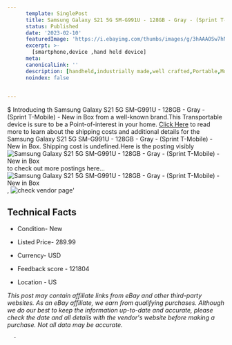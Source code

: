 ```yaml
---
      template: SinglePost
      title: Samsung Galaxy S21 5G SM-G991U - 128GB - Gray - (Sprint T-Mobile) - New in Box
      status: Published
      date: '2023-02-10'
      featuredImage: 'https://i.ebayimg.com/thumbs/images/g/3hAAAOSw7hNivKDf/s-l225.jpg'
      excerpt: >-
        [smartphone,device ,hand held device]
      meta:
      canonicalLink: ''
      description: [handheld,industrially made,well crafted,Portable,Mobile,Compact,Convenient,Lightweight,Maneuverable,Man-portable,Miniature,Carriable,Hand-held,Light,Holdable,Transportable,Mobile device,Pocket-sized,On-the-go,Wireless,Cordless,Compact size,Convenient size, smartphone,device ,hand held device]
      noindex: false
      

---
```

$
      Introducing th Samsung Galaxy S21 5G SM-G991U - 128GB - Gray - (Sprint T-Mobile) - New in Box from a well-known brand.This Transportable device  is sure to be a Point-of-interest in your home. [Click Here](https://www.ebay.com/itm/185505316866?hash=item2b30fa8002%3Ag%3A3hAAAOSw7hNivKDf&mkevt=1&mkcid=1&mkrid=711-53200-19255-0&campid=%253CePNCampaignId%253E&customid=%253CreferenceId%253E&toolid=10049) to read more to learn about the shipping costs and additional details for the Samsung Galaxy S21 5G SM-G991U - 128GB - Gray - (Sprint T-Mobile) - New in Box. Shipping cost is undefined.Here is the posting visibly ![Samsung Galaxy S21 5G SM-G991U - 128GB - Gray - (Sprint T-Mobile) - New in Box](https://i.ebayimg.com/thumbs/images/g/3hAAAOSw7hNivKDf/s-l225.jpg) to check out more postings here... ![Samsung Galaxy S21 5G SM-G991U - 128GB - Gray - (Sprint T-Mobile) - New in Box](https://i.ebayimg.com/images/g/3hAAAOSw7hNivKDf/s-l1600.jpg), ![check vendor page]()'

      

 ## Technical Facts 



     
      

 - Condition- New 


      

 - Listed Price- 289.99 


      

 - Currency- USD 


      

 - Feedback score - 121804 


      

 - Location - US 


      
      

 *_This post may contain affiliate links from eBay and other third-party websites. As an eBay affiliate, we earn from qualifying purchases. Although we do our best to keep the information up-to-date and accurate, please check the date and all details with the vendor's website before making a purchase. Not all data may be accurate._*




      -
